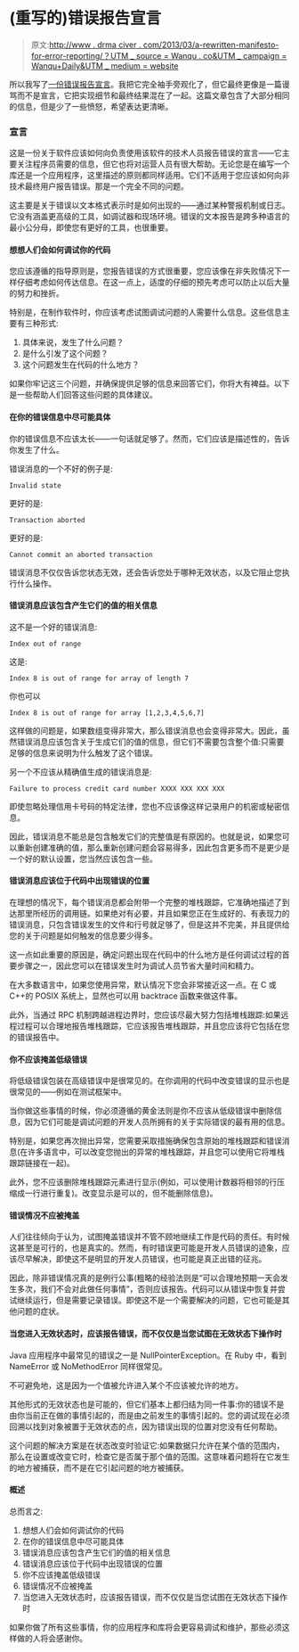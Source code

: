 # (重写的)错误报告宣言

> 原文:[http://www . drma civer . com/2013/03/a-rewritten-manifesto-for-error-reporting/？UTM _ source = Wanqu . co&UTM _ campaign = Wanqu+Daily&UTM _ medium = website](http://www.drmaciver.com/2013/03/a-rewritten-manifesto-for-error-reporting/?utm_source=wanqu.co&utm_campaign=Wanqu+Daily&utm_medium=website)

所以我写了[一份错误报告宣言](https://www.drmaciver.com/2013/03/a-manifesto-for-error-reporting/)。我把它完全袖手旁观化了，但它最终更像是一篇谩骂而不是宣言，它把实现细节和最终结果混在了一起。这篇文章包含了大部分相同的信息，但是少了一些愤怒，希望表达更清晰。

### 宣言

这是一份关于软件应该如何向负责使用该软件的技术人员报告错误的宣言——它主要关注程序员需要的信息，但它也将对运营人员有很大帮助。无论您是在编写一个库还是一个应用程序，这里描述的原则都同样适用。它们不适用于您应该如何向非技术最终用户报告错误。那是一个完全不同的问题。

这主要是关于错误以文本格式表示时是如何出现的——通过某种警报机制或日志。它没有涵盖更高级的工具，如调试器和现场环境。错误的文本报告是跨多种语言的最小公分母，即使您有更好的工具，也很重要。

#### 想想人们会如何调试你的代码

您应该遵循的指导原则是，您报告错误的方式很重要，您应该像在非失败情况下一样仔细考虑如何传达信息。在这一点上，适度的仔细的预先考虑可以防止以后大量的努力和挫折。

特别是，在制作软件时，你应该考虑试图调试问题的人需要什么信息。这些信息主要有三种形式:

1.  具体来说，发生了什么问题？
2.  是什么引发了这个问题？
3.  这个问题发生在代码的什么地方？

如果你牢记这三个问题，并确保提供足够的信息来回答它们，你将大有裨益。以下是一些帮助人们回答这些问题的具体建议。

#### 在你的错误信息中尽可能具体

你的错误信息不应该太长——一句话就足够了。然而，它们应该是描述性的，告诉你发生了什么。

错误消息的一个不好的例子是:

```
Invalid state

```

更好的是:

```
Transaction aborted

```

更好的是:

```
Cannot commit an aborted transaction

```

错误消息不仅仅告诉您状态无效，还会告诉您处于哪种无效状态，以及它阻止您执行什么操作。

#### 错误消息应该包含产生它们的值的相关信息

这不是一个好的错误消息:

```
Index out of range

```

这是:

```
Index 8 is out of range for array of length 7

```

你也可以

```
Index 8 is out of range for array [1,2,3,4,5,6,7]

```

这样做的问题是，如果数组变得非常大，那么错误消息也会变得非常大。因此，虽然错误消息应该包含关于生成它们的值的信息，但它们不需要包含整个值:只需要足够的信息来说明为什么触发了这个错误。

另一个不应该从精确值生成的错误消息是:

```
Failure to process credit card number XXXX XXX XXX XXX

```

即使忽略处理信用卡号码的特定法律，您也不应该像这样记录用户的机密或秘密信息。

因此，错误消息不能总是包含触发它们的完整值是有原因的。也就是说，如果您可以重新创建准确的值，那么重新创建问题会容易得多，因此包含更多而不是更少是一个好的默认设置，您当然应该包含一些。

#### 错误消息应该位于代码中出现错误的位置

在理想的情况下，每个错误消息都会附带一个完整的堆栈跟踪，它准确地描述了到达那里所经历的调用链。如果绝对有必要，并且如果您正在生成好的、有表现力的错误消息，只包含错误发生的文件和行号就足够了，但是这并不完美，并且提供给您的关于问题是如何触发的信息要少得多。

这一点如此重要的原因是，确定问题出现在代码中的什么地方是任何调试过程的首要步骤之一，因此您可以在错误发生时为调试人员节省大量时间和精力。

在大多数语言中，如果您使用异常，默认情况下您会非常接近这一点。在 C 或 C++的 POSIX 系统上，显然也可以用 backtrace 函数来做这件事。

此外，当通过 RPC 机制跨越进程边界时，您应该尽最大努力包括堆栈跟踪:如果远程过程可以合理地报告堆栈跟踪，它应该报告堆栈跟踪，并且您应该将它包括在您的错误报告中。

#### 你不应该掩盖低级错误

将低级错误包装在高级错误中是很常见的。在你调用的代码中改变错误的显示也是很常见的——例如在测试框架中。

当你做这些事情的时候，你必须遵循的黄金法则是你不应该从低级错误中删除信息，因为它们可能是调试问题的开发人员所拥有的关于实际错误的最有用的信息。

特别是，如果您再次抛出异常，您需要采取措施确保包含原始的堆栈跟踪和错误消息(在许多语言中，可以改变您抛出的异常的堆栈跟踪，并且您可以使用它将堆栈跟踪链接在一起)。

此外，您不应该删除堆栈跟踪元素进行显示(例如，可以使用计数器将相邻的行压缩成一行进行重复)。改变显示是可以的，但不能删除信息)。

#### 错误情况不应被掩盖

人们往往倾向于认为，试图掩盖错误并不管不顾地继续工作是代码的责任。有时候这甚至是可行的，也是真实的。然而，有时错误更可能是开发人员错误的迹象，应该尽早解决，即使这不是明显的开发人员错误，也可能是真正出错的征兆。

因此，除非错误情况真的是例行公事(粗略的经验法则是“可以合理地预期一天会发生多次，我们不会对此做任何事情”，否则应该报告。代码可以从错误中恢复并尝试继续运行，但是需要记录错误。即使这不是一个需要解决的问题，它也可能是其他问题的症状。

#### 当您进入无效状态时，应该报告错误，而不仅仅是当您试图在无效状态下操作时

Java 应用程序中最常见的错误之一是 NullPointerException。在 Ruby 中，看到 NameError 或 NoMethodError 同样很常见。

不可避免地，这是因为一个值被允许进入某个不应该被允许的地方。

其他形式的无效状态也是可能的，但它们基本上都归结为同一件事:你的错误不是由你当前正在做的事情引起的，而是由之前发生的事情引起的。您的调试现在必须回溯以找到对象被置于无效状态的点，因为错误出现的位置对您没有任何帮助。

这个问题的解决方案是在状态改变时验证它:如果数据只允许在某个值的范围内，那么在设置或改变它时，检查它是否属于那个值的范围。这意味着问题将在它发生的地方被捕获，而不是在它引起问题的地方被捕获。

#### 概述

总而言之:

1.  想想人们会如何调试你的代码
2.  在你的错误信息中尽可能具体
3.  错误消息应该包含产生它们的值的相关信息
4.  错误消息应该位于代码中出现错误的位置
5.  你不应该掩盖低级错误
6.  错误情况不应被掩盖
7.  当您进入无效状态时，应该报告错误，而不仅仅是当您试图在无效状态下操作时

如果你做了所有这些事情，你的应用程序和库将会更容易调试和维护，那些必须这样做的人将会感谢你。